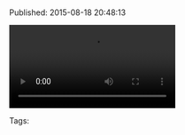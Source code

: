 
# 

Published: 2015-08-18 20:48:13

<video type="video/mp4" src="https://vimeo.com/136606856"></video>

Tags: 
